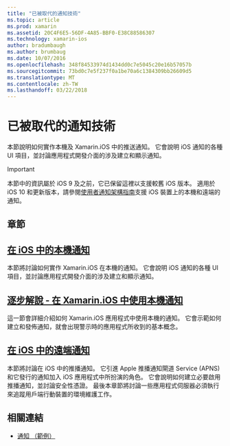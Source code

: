 ```yaml
---
title: "已被取代的通知技術"
ms.topic: article
ms.prod: xamarin
ms.assetid: 20C4F6E5-56DF-4A85-BBF0-E38C88586307
ms.technology: xamarin-ios
author: bradumbaugh
ms.author: brumbaug
ms.date: 10/07/2016
ms.openlocfilehash: 348f84533974d1434dd0c7e5045c20e16b57057b
ms.sourcegitcommit: 73bd0c7e5f237f0a1be70a6c1384309bb26609d5
ms.translationtype: MT
ms.contentlocale: zh-TW
ms.lasthandoff: 03/22/2018
---
```

# <a name="deprecated-notification-technologies"></a>已被取代的通知技術

本節說明如何實作本機及 Xamarin.iOS 中的推送通知。 它會說明 iOS 通知的各種 UI 項目，並討論應用程式開發介面的涉及建立和顯示通知。

> [!IMPORTANT]
> 本節中的資訊屬於 iOS 9 及之前，它已保留這裡以支援較舊 iOS 版本。 適用於 iOS 10 和更新版本，請參閱[使用者通知架構指南](~/ios/platform/user-notifications/index.md)支援 iOS 裝置上的本機和遠端的通知。




## <a name="sections"></a>章節

<a name="Local Notifications In iOS" />

##  <a name="local-notifications-in-ioslocal-notifications-in-iosmd"></a>[在 iOS 中的本機通知](local-notifications-in-ios.md)

本節將討論如何實作 Xamarin.iOS 在本機的通知。 它會說明 iOS 通知的各種 UI 項目，並討論應用程式開發介面的涉及建立和顯示通知。

<a name="Local Notifications Walkthrough" />

##  <a name="walkthrough---using-local-notifications-in-xamarinioslocal-notifications-in-ios-walkthroughmd"></a>[逐步解說 - 在 Xamarin.iOS 中使用本機通知](local-notifications-in-ios-walkthrough.md)

這一節會詳細介紹如何 Xamarin.iOS 應用程式中使用本機的通知。 它會示範如何建立和發佈通知，就會出現警示時的應用程式所收到的基本概念。

<a name="Remote Notifications In iOS" />

##  <a name="remote-notifications-in-iosremote-notifications-in-iosmd"></a>[在 iOS 中的遠端通知](remote-notifications-in-ios.md)

本節將討論在 iOS 中的推播通知。 它引進 Apple 推播通知閘道 Service (APNS) 和它發行的通知加入 iOS 應用程式中所扮演的角色。 它會說明如何建立必要啟用推播通知，並討論安全性憑證。 最後本章節將討論一些應用程式伺服器必須執行來追蹤用戶端行動裝置的環境維護工作。

## <a name="related-links"></a>相關連結

- [通知 （範例）](https://developer.xamarin.com/samples/monotouch/Notifications/)

